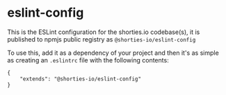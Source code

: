 # eslint-config

This is the ESLint configuration for the shorties.io codebase(s), it is published to npmjs public registry as `@shorties-io/eslint-config`

To use this, add it as a dependency of your project and then it's as simple as creating an `.eslintrc` file with the following contents:

```
{
	"extends": "@shorties-io/eslint-config"
}
```
